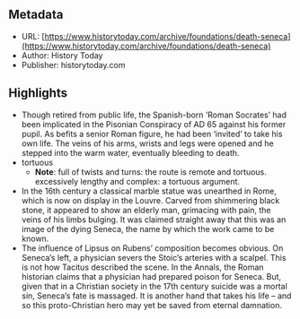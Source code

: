 ## Metadata
* URL: [https://www.historytoday.com/archive/foundations/death-seneca](https://www.historytoday.com/archive/foundations/death-seneca)
* Author: History Today
* Publisher: historytoday.com


## Highlights
* Though retired from public life, the Spanish-born ‘Roman Socrates’ had been implicated in the Pisonian Conspiracy of AD 65 against his former pupil. As befits a senior Roman figure, he had been ‘invited’ to take his own life. The veins of his arms, wrists and legs were opened and he stepped into the warm water, eventually bleeding to death.
* tortuous
  * **Note**: full of twists and turns: the route is remote and tortuous. excessively lengthy and complex: a tortuous argument.
* In the 16th century a classical marble statue was unearthed in Rome, which is now on display in the Louvre. Carved from shimmering black stone, it appeared to show an elderly man, grimacing with pain, the veins of his limbs bulging. It was claimed straight away that this was an image of the dying Seneca, the name by which the work came to be known.
* The influence of Lipsus on Rubens’ composition becomes obvious. On Seneca’s left, a physician severs the Stoic’s arteries with a scalpel. This is not how Tacitus described the scene. In the Annals, the Roman historian claims that a physician had prepared poison for Seneca. But, given that in a Christian society in the 17th century suicide was a mortal sin, Seneca’s fate is massaged. It is another hand that takes his life – and so this proto-Christian hero may yet be saved from eternal damnation.
